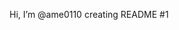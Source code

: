 Hi, I’m @ame0110
creating README #1 



<!---
ame0110/ame0110 is a ✨ special ✨ repository because its `README.md` (this file) appears on your GitHub profile.
You can click the Preview link to take a look at your changes.
--->
